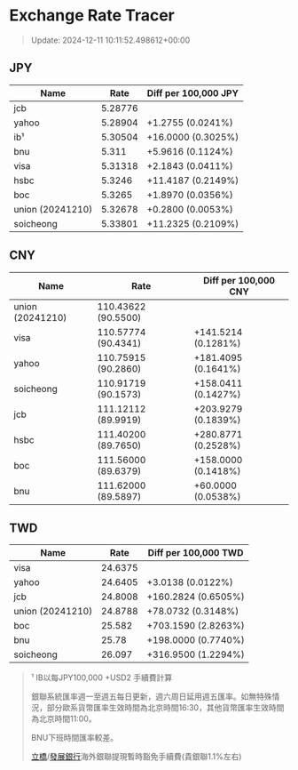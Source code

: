 # Exchange Rate Tracer

> Update: 2024-12-11 10:11:52.498612+00:00

## JPY

| Name             |    Rate | Diff per 100,000 JPY   |
|------------------|---------|------------------------|
| jcb              | 5.28776 |                        |
| yahoo            | 5.28904 | +1.2755 (0.0241%)      |
| ib¹              | 5.30504 | +16.0000 (0.3025%)     |
| bnu              | 5.311   | +5.9616 (0.1124%)      |
| visa             | 5.31318 | +2.1843 (0.0411%)      |
| hsbc             | 5.3246  | +11.4187 (0.2149%)     |
| boc              | 5.3265  | +1.8970 (0.0356%)      |
| union (20241210) | 5.32678 | +0.2800 (0.0053%)      |
| soicheong        | 5.33801 | +11.2325 (0.2109%)     |

## CNY

| Name             | Rate                | Diff per 100,000 CNY   |
|------------------|---------------------|------------------------|
| union (20241210) | 110.43622	(90.5500) |                        |
| visa             | 110.57774	(90.4341) | +141.5214 (0.1281%)    |
| yahoo            | 110.75915	(90.2860) | +181.4095 (0.1641%)    |
| soicheong        | 110.91719	(90.1573) | +158.0411 (0.1427%)    |
| jcb              | 111.12112	(89.9919) | +203.9279 (0.1839%)    |
| hsbc             | 111.40200	(89.7650) | +280.8771 (0.2528%)    |
| boc              | 111.56000	(89.6379) | +158.0000 (0.1418%)    |
| bnu              | 111.62000	(89.5897) | +60.0000 (0.0538%)     |

## TWD

| Name             |    Rate | Diff per 100,000 TWD   |
|------------------|---------|------------------------|
| visa             | 24.6375 |                        |
| yahoo            | 24.6405 | +3.0138 (0.0122%)      |
| jcb              | 24.8008 | +160.2824 (0.6505%)    |
| union (20241210) | 24.8788 | +78.0732 (0.3148%)     |
| boc              | 25.582  | +703.1590 (2.8263%)    |
| bnu              | 25.78   | +198.0000 (0.7740%)    |
| soicheong        | 26.097  | +316.9500 (1.2294%)    |


> ¹ IB以每JPY100,000 +USD2 手續費計算
>
> 銀聯系統匯率週一至週五每日更新，週六周日延用週五匯率。如無特殊情況，部分歐系貨幣匯率生效時間為北京時間16:30，其他貨幣匯率生效時間為北京時間11:00。
>
> BNU下班時間匯率較差。
>
> [立橋](https://www.wlbank.com.mo/uploads/ueditor/file/20181211/1544536513900230.pdf)/[發展銀行](https://www.mdb.com.mo/Service_Charges_20230728.pdf)海外銀聯提現暫時豁免手續費(貴銀聯1.1%左右)

